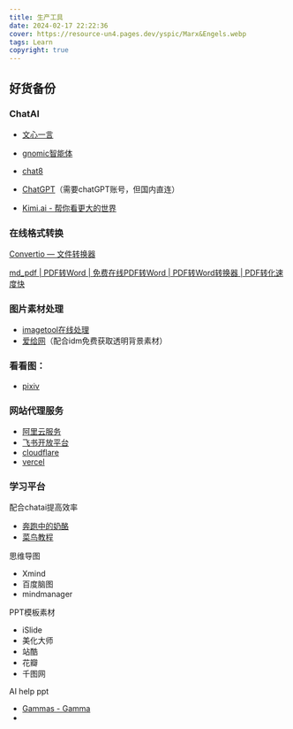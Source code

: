 ```yaml
---
title: 生产工具 
date: 2024-02-17 22:22:36
cover: https://resource-un4.pages.dev/yspic/Marx&Engels.webp
tags: Learn
copyright: true
---
```




## 好货备份

### ChatAI

- [文心一言](https://yiyan.baidu.com/)

- [gnomic智能体](https://www.gnomic.cn)

- [chat8](https://x.chat838.com/)

- [ChatGPT](https://chat.rawchatchat.top/)（需要chatGPT账号，但国内直连）

- [Kimi.ai - 帮你看更大的世界](https://kimi.moonshot.cn/)

	

### 在线格式转换

[Convertio — 文件转换器](https://convertio.co/zh/)

[md_pdf | PDF转Word | 免费在线PDF转Word | PDF转Word转换器 | PDF转化速度快](https://www.alltoall.net/md_pdf/)

### 图片素材处理

- [imagetool在线处理](https://imagestool.com/zh_CN/)
- [爱给网](https://www.aigei.com/)（配合idm免费获取透明背景素材）

### 看看图：

- [pixiv](http://www.pixiv.net/)

### 网站代理服务

- [阿里云服务](https://account.aliyun.com/)
- [飞书开放平台](https://open.feishu.cn/app/)
- [cloudflare](https://www.cloudflare-cn.com/)
- [vercel](https://vercel.com/)

### 学习平台

配合chatai提高效率

- [奔跑中的奶酪](https://www.runningcheese.com/)
- [菜鸟教程](https://www.runoob.com/)

思维导图

* Xmind
* 百度脑图
* mindmanager

PPT模板素材

* iSlide
* 美化大师
* 站酷
* 花瓣
* 千图网

AI help ppt

* [Gammas - Gamma](https://gamma.app/)
* 